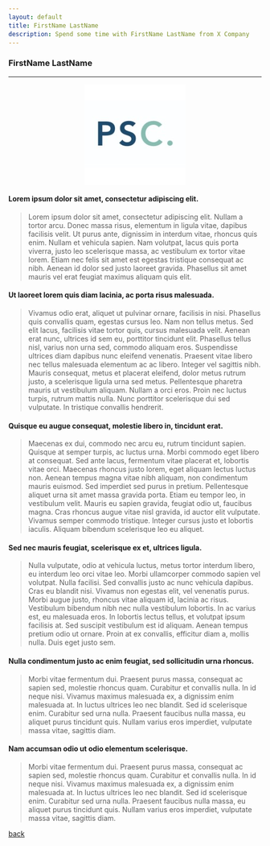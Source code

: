 ```yaml
---
layout: default
title: FirstName LastName
description: Spend some time with FirstName LastName from X Company
---
```


### FirstName LastName

* * *


<img src="./img/psc_logo.jpeg?" style="display: block; margin-left: auto; margin-right: auto;">


#### Lorem ipsum dolor sit amet, consectetur adipiscing elit.
> Lorem ipsum dolor sit amet, consectetur adipiscing elit. Nullam a tortor arcu. Donec massa risus, elementum in ligula vitae, dapibus facilisis velit. Ut purus ante, dignissim in interdum vitae, rhoncus quis enim. Nullam et vehicula sapien. Nam volutpat, lacus quis porta viverra, justo leo scelerisque massa, ac vestibulum ex tortor vitae lorem. Etiam nec felis sit amet est egestas tristique consequat ac nibh. Aenean id dolor sed justo laoreet gravida. Phasellus sit amet mauris vel erat feugiat maximus aliquam quis elit.

#### Ut laoreet lorem quis diam lacinia, ac porta risus malesuada.
> Vivamus odio erat, aliquet ut pulvinar ornare, facilisis in nisi. Phasellus quis convallis quam, egestas cursus leo. Nam non tellus metus. Sed elit lacus, facilisis vitae tortor quis, cursus malesuada velit. Aenean erat nunc, ultrices id sem eu, porttitor tincidunt elit. Phasellus tellus nisl, varius non urna sed, commodo aliquam eros. Suspendisse ultrices diam dapibus nunc eleifend venenatis. Praesent vitae libero nec tellus malesuada elementum ac ac libero. Integer vel sagittis nibh. Mauris consequat, metus et placerat eleifend, dolor metus rutrum justo, a scelerisque ligula urna sed metus. Pellentesque pharetra mauris ut vestibulum aliquam. Nullam a orci eros. Proin nec luctus turpis, rutrum mattis nulla. Nunc porttitor scelerisque dui sed vulputate. In tristique convallis hendrerit.

#### Quisque eu augue consequat, molestie libero in, tincidunt erat.
> Maecenas ex dui, commodo nec arcu eu, rutrum tincidunt sapien. Quisque at semper turpis, ac luctus urna. Morbi commodo eget libero at consequat. Sed ante lacus, fermentum vitae placerat et, lobortis vitae orci. Maecenas rhoncus justo lorem, eget aliquam lectus luctus non. Aenean tempus magna vitae nibh aliquam, non condimentum mauris euismod. Sed imperdiet sed purus in pretium. Pellentesque aliquet urna sit amet massa gravida porta. Etiam eu tempor leo, in vestibulum velit. Mauris eu sapien gravida, feugiat odio ut, faucibus magna. Cras rhoncus augue vitae nisl gravida, id auctor elit vulputate. Vivamus semper commodo tristique. Integer cursus justo et lobortis iaculis. Aliquam bibendum scelerisque leo eu aliquet.

#### Sed nec mauris feugiat, scelerisque ex et, ultrices ligula.
> Nulla vulputate, odio at vehicula luctus, metus tortor interdum libero, eu interdum leo orci vitae leo. Morbi ullamcorper commodo sapien vel volutpat. Nulla facilisi. Sed convallis justo ac nunc vehicula dapibus. Cras eu blandit nisi. Vivamus non egestas elit, vel venenatis purus. Morbi augue justo, rhoncus vitae aliquam id, lacinia ac risus. Vestibulum bibendum nibh nec nulla vestibulum lobortis. In ac varius est, eu malesuada eros. In lobortis lectus tellus, et volutpat ipsum facilisis at. Sed suscipit vestibulum est id aliquam. Aenean tempus pretium odio ut ornare. Proin at ex convallis, efficitur diam a, mollis nulla. Duis eget justo sem.

#### Nulla condimentum justo ac enim feugiat, sed sollicitudin urna rhoncus.
> Morbi vitae fermentum dui. Praesent purus massa, consequat ac sapien sed, molestie rhoncus quam. Curabitur et convallis nulla. In id neque nisi. Vivamus maximus malesuada ex, a dignissim enim malesuada at. In luctus ultrices leo nec blandit. Sed id scelerisque enim. Curabitur sed urna nulla. Praesent faucibus nulla massa, eu aliquet purus tincidunt quis. Nullam varius eros imperdiet, vulputate massa vitae, sagittis diam.

#### Nam accumsan odio ut odio elementum scelerisque.
> Morbi vitae fermentum dui. Praesent purus massa, consequat ac sapien sed, molestie rhoncus quam. Curabitur et convallis nulla. In id neque nisi. Vivamus maximus malesuada ex, a dignissim enim malesuada at. In luctus ultrices leo nec blandit. Sed id scelerisque enim. Curabitur sed urna nulla. Praesent faucibus nulla massa, eu aliquet purus tincidunt quis. Nullam varius eros imperdiet, vulputate massa vitae, sagittis diam.


[back](./)